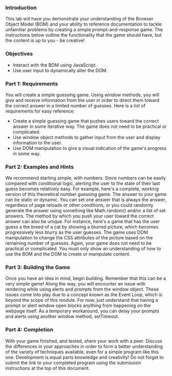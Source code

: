 ### Introduction

This lab will have you demonstrate your understanding of the Browser Object Model (BOM) and your ability to reference documentation to tackle unfamiliar problems by creating a simple prompt-and-response game. The instructions below outline the functionality that the game should have, but the content is up to you - be creative!

### Objectives

- Interact with the BOM using JavaScript.
- Use user input to dynamically alter the DOM.

### Part 1: Requirements

You will create a simple guessing game. Using window methods, you will give and receive information from the user in order to direct them toward the correct answer in a limited number of guesses.
Here is a list of requirements for easy reference:

- Create a simple guessing game that pushes users toward the correct answer in some iterative way. The game does not need to be practical or complicated.
- Use window object methods to gather input from the user and display information to the user.
- Use DOM manipulation to give a visual indication of the game's progress in some way.

### Part 2: Examples and Hints

We recommend starting simple, with numbers. Since numbers can be easily compared with conditional logic, alerting the user to the state of their last guess becomes relatively easy.
For example, here's a complete, working version of this theoretical number guessing game.
The answer to your game can be static or dynamic. You can set one answer that is always the answer, regardless of page reloads or other conditions, or you could randomly generate the answer using something like Math.random() and/or a list of set answers.
The method by which you push your user toward the correct answer can also be unique. For instance, here's a game that has the user guess a the breed of a cat by showing a blurred picture, which becomes progressively less blurry as the user guesses.
The game uses DOM manipulation to change the CSS attributes of the picture based on the remaining number of guesses.
Again, your game does not need to be practical or complicated. You must only show an understanding of how to use the BOM and the DOM to create or manipulate content.

### Part 3: Building the Game

Once you have an idea in mind, begin building. Remember that this can be a very simple game!
Along the way, you will encounter an issue with rendering while using alerts and prompts from the window object. These issues come into play due to a concept known as the Event Loop, which is beyond the scope of this module. For now, just understand that having a prompt or alert window open blocks anything from happening on the webpage itself.
As a temporary workaround, you can delay your prompts and alerts using another window method, setTimeout.

### Part 4: Completion

With your game finished, and tested, share your work with a peer. Discuss the differences in your approaches in order to form a better understanding of the variety of techniques available, even for a simple program like this one. Development is equal parts knowledge and creativity!
Do not forget to submit the link to your completed program using the submission instructions at the top of this document.
